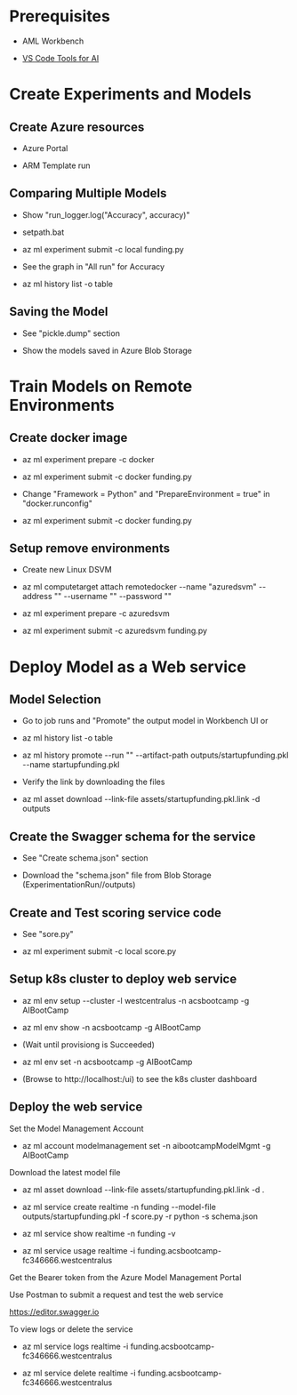 # Prerequisites

- AML Workbench

- [VS Code Tools for AI](https://marketplace.visualstudio.com/items?itemName=ms-toolsai.vscode-ai#overview)


# Create Experiments and Models

## Create Azure resources 

- Azure Portal

- ARM Template run

## Comparing Multiple Models

- Show "run_logger.log("Accuracy", accuracy)"

- setpath.bat

- az ml experiment submit -c local funding.py

- See the graph in "All run" for Accuracy

- az ml history list -o table

## Saving the Model

- See "pickle.dump" section

- Show the models saved in Azure Blob Storage


# Train Models on Remote Environments

## Create docker image

- az ml experiment prepare -c docker

- az ml experiment submit -c docker funding.py

- Change "Framework = Python" and "PrepareEnvironment = true" in "docker.runconfig"

- az ml experiment submit -c docker funding.py

## Setup remove environments

- Create new Linux DSVM

- az ml computetarget attach remotedocker --name "azuredsvm" --address "<IP Address>" --username "<username>" --password "<password>"

- az ml experiment prepare -c azuredsvm

- az ml experiment submit -c azuredsvm funding.py


# Deploy Model as a Web service

## Model Selection

- Go to job runs and "Promote" the output model in Workbench UI or
 
- az ml history list -o table

- az ml history promote --run "<runid>" --artifact-path outputs/startupfunding.pkl --name startupfunding.pkl 

- Verify the link by downloading the files

- az ml asset download --link-file assets/startupfunding.pkl.link -d outputs

## Create the Swagger schema for the service

- See "Create schema.json" section

- Download the "schema.json" file from Blob Storage (ExperimentationRun/<RunId>/outputs)

## Create and Test scoring service code

- See "sore.py"

- az ml experiment submit -c local score.py

## Setup k8s cluster to deploy web service

- az ml env setup --cluster -l westcentralus -n acsbootcamp -g AIBootCamp

- az ml env show -n acsbootcamp -g AIBootCamp

- (Wait until provisiong is Succeeded)

- az ml env set -n acsbootcamp -g AIBootCamp

- (Browse to http://localhost:<port>/ui) to see the k8s cluster dashboard

## Deploy the web service

Set the Model Management Account

- az ml account modelmanagement set -n aibootcampModelMgmt -g AIBootCamp

Download the latest model file

- az ml asset download --link-file assets/startupfunding.pkl.link -d .

- az ml service create realtime -n funding --model-file outputs/startupfunding.pkl -f score.py -r python -s schema.json

- az ml service show realtime -n funding -v

- az ml service usage realtime -i funding.acsbootcamp-fc346666.westcentralus

Get the Bearer token from the Azure Model Management Portal

Use Postman to submit a request and test the web service

https://editor.swagger.io


To view logs or delete the service

- az ml service logs realtime -i funding.acsbootcamp-fc346666.westcentralus

- az ml service delete realtime -i funding.acsbootcamp-fc346666.westcentralus









